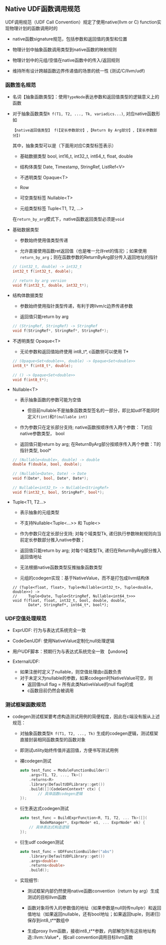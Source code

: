 ## Native UDF函数调用规范

UDF调用规范（UDF Call Convention）规定了使用native(llvm or C) function实现物理计划的函数调用时的

- native函数signature规范，包括参数和返回值的类型和位置

- 物理计划中抽象函数调用类型到native函数的映射规则

- 物理计划中的元组/空值在native函数中的传入/返回规则

- 维持所有设计跨越函数边界传递值的场景的统一性 (测试/C/llvm/udf)

### 函数签名规范

- 名词【抽象函数类型】：使用`TypeNode`表达参数和返回值类型的逻辑意义上的函数

- 对于抽象函数类型`R f(T1, T2, ..., Tk, variadics...)`, 对应native函数形如

    `【native返回值类型】 f(【定长参数部分】,【Return By Arg部分】,【变长参数部分】)`

    其中，抽象类型可以是（下面用对应C类型标签表示）
    
     - 基础数据类型 bool, int16_t, int32_t, int64_t, float, double
     
     - 结构体类型 Date, Timestamp, StringRef, ListRef\<V>
     
     - 不透明类型 Opaque\<T>
     
     - Row
     
     - 可空类型标签 Nullable\<T>
     
     - 元组类型标签 Tuple\<T1, T2, ...>
     
    在`return_by_arg`模式下，native函数返回类型必须是`void`
     
- 基础数据类型

     - 参数始终使用值类型传递
     
     - 允许直接使用函数ret返回值（也是唯一允许ret的情况）；如果使用`return_by_arg`；则在函数参数的ReturnByArg部分传入返回地址的指针
     
     ```c++
     // (int32_t, double) -> int32_t
     int32_t f(int32_t, double);
       
     // return by arg version
     void f(int32_t, double, int32_t*); 
     ```

- 结构体数据类型

     - 参数始终使用指针类型传递，有利于跨llvm/c边界传递参数
     
     - 返回值只能return by arg
     
     ```c++
     // (StringRef, StringRef) -> StringRef
     void f(StringRef*, StringRef*, StringRef*); 
     ```
     
- 不透明类型 Opaque\<T>
    
     - 无论参数和返回值始终使用 int8_t*, c函数侧可以使用 T* 
     
     ```c++
     // (Opaque<Set<double>>, double) -> Opaque<Set<double>>
     int8_t* f(int8_t*, double);
        
     // () -> Opaque<Set<double>>
     void f(int8_t*);
     ```

- Nullable\<T>

     - 表示抽象函数的参数可能为空值
         - 但目前nullable不是抽象函数类型签名的一部分，即比如udf不能同时定义`f(int)`和`f(nullable int)`
     
     - 作为参数只在定长部分支持; native函数按顺序传入两个参数： T对应native参数类型， bool
     
     - 返回值只能return by arg; 在ReturnByArg部分按顺序传入两个参数：T的指针类型, bool*
     
     ```c++
     // (Nullable<double>, double) -> double
     double f(double, bool, double);
       
     // (Nullable<Date>, Date) -> Date
     void f(Date*, bool, Date*, Date*);
      
     // Nullable<int32_t> -> Nullable<StringRef>
     void f(int32_t, bool, StringRef*, bool*);
     ```
     
- Tuple\<T1, T2...>

     - 表示抽象的元组类型
     
     - 不支持Nullable<Tuple<...>> 和 Tuple<>
     
     - 作为参数只在定长部分支持; 对每个域类型Tk, 递归执行参数映射规则向当前定长参数部分推入native参数；
     
     - 返回值只能return by arg; 对每个域类型Tk, 递归在ReturnByArg部分推入返回值地址
     
     - 无法根据native函数类型反推抽象函数类型
     
     - 元组的codegen实现：基于NativeValue，而不是打包成llvm结构体
     
     ```
     // (Tuple<float, float>, Tuple<Nullable<int32_t>, Tuple<double, double>>) -> 
     //     Tuple<Date, Tuple<StringRef, Nullable<int64_t>>>
     void f(float, float, int32_t, bool, double, double,
            Date*, StringRef*, int64_t*, bool*);
     ```
     
### UDF空值处理规范
- ExprUDF: 行为与表达式系统完全一致
    
- CodeGenUDF: 使用NativeValue定制化null处理逻辑

- 用户UDF脚本：预期行为与表达式系统完全一致 【undone】

- ExternalUDF:
    - 如果注册时定义了nullable，则空值处理由c函数负责
    - 对于未定义为nullable的参数，如果codegen时NativeValue可空，则
        - 返回值null flag = 所有此类NativeValue的null flag的或
        - c函数目前仍然会被调用
     
### 测试框架函数规范
- codegen测试框架要考虑构造测试用例的简便程度，因此在c端没有服从上述规范：
    - 对抽象函数类型`R f(T1, T2, ..., Tk)` 生成的codegen逻辑，测试框架直接封装相同函数类型的函数对象
    
    - 即测试utility始终传值并返回值，方便书写测试用例
    
    - 裸codegen测试
        ```c++
        auto test_func = ModuleFunctionBuilder()
            .args<T1, T2, ..., Tk>()
            .returns<R>
            .library(DefaultUDFLibrary::get())
            .build([](CodeGenContext* ctx) {
                // 具体函数codegen逻辑
        });
        ```
    
    - 衍生表达式codegen测试
        ```c++
        auto test_func = BuildExprFunction<R, T1, T2, ... Tk>([](
                 NodeManager*, ExprNode* e1, ... ExprNode* ek) {
            // 具体表达式构造逻辑
        });
        ```
    
    - 衍生udf codegen测试
        ```c++
        auto test_func = UDFFunctionBuilder("abs")
            .library(DefaultUDFLibrary::get())
            .args<double>
            .returns<double>
            .build();
        ```
        
    - 实现细节:
        - 测试框架内部仍然使用native函数convention（return by arg）生成测试的目标llvm函数
        
        - 函数对象将传入的参数值的地址（如果参数是null则传nullptr）和返回值地址（如果返回nullable，还有bool地址；如果返回tuple，则递归）保存到int8_t**数组中
        
        - 生成proxy llvm函数，接收int8_t**参数，内部解包所有这些地址构造::llvm::Value*，按call convention调用目标llvm函数
           